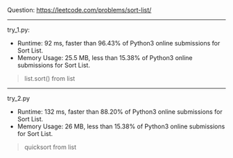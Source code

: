 Question: https://leetcode.com/problems/sort-list/

---

try_1.py:
* Runtime: 92 ms, faster than 96.43% of Python3 online submissions for Sort List.
* Memory Usage: 25.5 MB, less than 15.38% of Python3 online submissions for Sort List.

> list.sort() from list

---

try_2.py
* Runtime: 132 ms, faster than 88.20% of Python3 online submissions for Sort List.
* Memory Usage: 26 MB, less than 15.38% of Python3 online submissions for Sort List.

> quicksort from list
